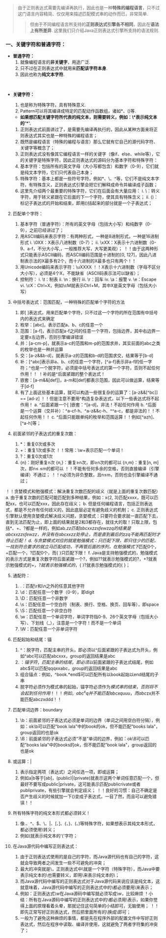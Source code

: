 
> 由于正则表达式需要先编译再执行，因此也是一种**特殊的编程语言**，只不过这门语言内容精简、仅仅用来描述匹配模式串的动作而已，非常简单.
>
>> 但由于不同编程语言所支持的**正则表达式引擎各不相同**，因此在**语法上有所差异**. 这里我们只介绍Java正则表达式引擎所支持的语法规则.

### 一、关键字符和普通字符：

- **普通字符：**
  1. 就像编程语言的**非关键字**，用途广泛.
  2. 只不过在正则表达式中就用来**匹配该字符本身**.
  3. 因此也称为**纯文本字符**.

<br>

- **关键字符：**
  1. 也是称为特殊字符，具有特殊意义.
  2. Pattern可以将其编译成特定的匹配动作函数组，诸如\*、()等.
    - **如果想匹配关键字符所代表的纯文本，则需要转义，例如：\\\*表示纯文本的'*'.**


    1) 正则表达式前面讲过了，是需要先编译再执行的，因此从某种方面来将正则表达式其实也是一种特殊的编程语言；
    2) 既然是编程语言（特殊的编程与语言）那么它就有它自己的源代码字符、关键字等概念了；
    3) 正则表达式没有像其它编程语言一样的关键字（像if、else、while等），它的关键字是特殊字符，因此正则表达式的源码分为基本字符和特殊字符：
    4) 基本字符：包括所有的英文字母（大小写都包含）和数字（0-9），它们就是纯文本字符，它们只代表自己本身；
    5) 特殊字符：基本上都是一些符号字符，例如*、\、^等，它们不是纯文本字符，有特殊含义，正则表达式引擎会把它们解释成命令并编译成子函数；
    6) 这里先介绍两个最重要的特殊字符，它们在后面会有大量应用：
         i. \：转义字符，用于转义紧跟在它后面的下一个字符，使其具有特殊含义；
         ii. ()：标记子表达式的开始和结束，即用()括起来的部分就是一个子表达式；

2. 匹配单个字符：
    1) 基本字符（普通字符）：所有的英文字母（包括大小写）和纯数字（0-9），之前已经讲过了；
    2) 用ASCII编码来表示字符：有两种形式，一种是8进制形式，一种是16进制形式
         i. \0XX：X表示八进制数（0-7）；
         ii. \xXX：X表示十六进制数（0-9、a-f，不分大小写,，一般推荐大写，大写更美观）；
！！由于这两种形式只能表示ASCII编码，而ASCII编码范围是十进制的[0, 127]，因此八进制表示法的X最多有2个，而十六进制的X最多也只有两个！！
    3) 用Unicode编码来表示字符：\uXXXX
！！X表示十六进制数（字母不区分大小写），必须是4个X，不能缺省（ASCII码表示法可以缺省）；
    4) 控制符：
         i. \t：制表
         ii. \n：换行
         iii. \r：回车
         iv. \a：报警
         v. \e：Escape
         vi. \cX：Ctrl+X，例如\cM就表示Ctrl+M，其中X是英文字母（包括大小写）

3. 中括号表达式：范围匹配，一种特殊的匹配单个字符的方法
    1) 即[ ]表达式，用来匹配单个字符，只不过这一个字符的所在范围有中括号内的表达式来确定
    2) 枚举：[abc]，表示匹配a、b、c的任意一个
    3) 范围：[a-f]，表示匹配a-f之间的任意一个字符，包括边界，其中右边界一定要≥左边界，否则引擎编译错误
    4) 并：[a-cm-p]，就表示a-c的范围和m-p的范围求并，其实前面的abc之类的枚举也是一种并运算
    5) 交：[a-z&&b-d]，就表示a-z的范围和b-d的范围求交，结果等于[b-d]
    6) 补：[^abc]表示非a、b、c的任意一个字符，[^a-f]表示非a-f的任一字符；^也是一个脱字符，必须是中括号表达式的第一个字符，否则不起任何作用！！
！补的是^后面紧跟的整个表达式！
    7) 嵌套：[a-m&&[def]]，a-m和[def]都表示范围，因此可以做运算，结果等于[d-f]
    8) 有了上面这些基本运算，就可以构造一些很复杂的运算了：[a-z&&[^bc]] == [ad-z]
！！但是注意不要用^构造复杂表达式，以下一些表达式将不起作用！
        a. ^后面紧跟一个[ ]嵌套：^[a-d]，非法！不起任何作用
        b. ^后面是一个运算（交并补）：^a-cf-h、^a-z&&c-h、^^a-c，都是非法的！！不起任何作用！！
        c. ^后面只能跟单纯的枚举和范围运算！！例如[^azh]、[^a-h]等；


4. 前面紧邻的子表达式的重复次数：
    1) *：重复0次或多次
    2) +：重复1次或多次
！！常用：\w+表示匹配一个单词！
    3) ?：重复0次或1次
    4) {n}：刚好重复n次
        {n,}：重复≥n次，即≥n次的都可以
        {n,m}：重复[n, m]次，即n≤  ≤m的都可以
！！不能有任何多余的空格，否则直接编译（引擎编译）不通过；
！！n必须为非负整数，且n≤m，否则也会引擎编译不通过；

！！贪婪模式和勉强模式：解决重复次数匹配的歧义（就是上面的重复次数匹配）
        a. 由于重复次数的匹配可能匹配到多种结果，例如：x{2, 3}匹配xxxx，既可以匹配xx，也可以匹配xxx，因此存在歧义；
        b. 但是任何编程语言，包括正则表达式，都是不允许有任何歧义的，因此底层必定有避免歧义的机制；
        c. 正则表达式引擎默认使用贪婪模式解决歧义问题，贪婪模式：只要符合要求就一直匹配下去，直到无法匹配为止，即上面的结果就是2和3都存在，就往大的取！只取上限，包括*、+、?都是一样的，例如ab.*zz匹配abcxxzzsfewzzq的结果是abcxxzzsfewzz，并没有在abcxxzz处停止，而是直到最后的zzq不能再匹配时才停止匹配！
        d. 与贪婪模式对应的就是勉强模式：只匹配下限，即只往少的匹配，一找到符合要求的就立马匹配成功，不再管后面的序列，在勉强模式下*匹配0个，+匹配一个，?匹配0个，而{ }只匹配下限！
        f. Java是支持勉强模式的，勉强模式的表示方式是重复次数字符后面紧跟一个?，例如??就表示勉强模式的?，+?就表示勉强模式的+，*?就表示勉强模式的*，{ }?就表示勉强模式的{ }；

5. 通配符：
    1) .：匹配\r和\n之外的任意其他字符
    2) \d：匹配任意一个数字（0-9），即digit
    3) \D：匹配任意一个非数字
    4) \s：匹配任意一个空白符（制表、换行、空格、换页、回车等），即space
    5) \S：匹配任意一个非空白符
    6) \w：匹配任意一个单词字符，单词字符指0-9、26个英文字母（包括大小写）、下划线（_），注意是一个字符！而不是一个单词
    7) \W：匹配任意一个非单词字符

6. 匹配起始和结尾：锚
    1) ^：脱字符，匹配主串的开头，即必须以^后面紧跟的子表达式为开头，例如^abc可以匹配abcxxx，group的返回结果是abc
    2) $：锚字符，匹配主串的结尾，即必须以$前面紧跟的子表达式结尾，例如abc$可以匹配qqqxxabc，group的返回结果是abc
    3) 组合锚点：例如，^book.*end$可以匹配所有以book起始以end结尾的子串
    4) 脱字符必须作为模式串的起始，锚字符必须作为$模式串的结束，否则将不会起到任何作用！！
！例如，abc^xq并不能匹配abcxquuu，而abc$zx并不能匹配abczxddd！！

7. 匹配单词边界：boundary
    1) \b：前面紧邻的子表达式必须是单词的边界（单词之间用空白符分隔），例如：ok\b可以匹配"book lala"中的book的ok，但不能匹配"books lala"，group返回的也是ok
    2) \B：前面紧邻的子表达式必须“不是”单词的边界，例如：ok\B可以匹配"books lala"中的books的ok，但不能匹配"book lala"，group返回的也是ok

8. 或运算：|
    1) 表示指定两项（表达式）之间任选一项，即或运算；
    2) 例如a|b等于[ab]，(public)|(private)就表示这两个单词任意匹配一个，但最好不要写成public|private，这可能表示匹配publicrivate或者publiprivate，有些引擎就会判定歧义；
！！良好的习惯：自己不确定是否产生歧义的时候就加一下()变成子表达式，一目了然，而且可以避免错误！！

9. 所有特殊字符的纯文本形式都必须转义！
    1) 像.、^、$、\、|、[、]、{、}、(、)等特殊字符，如果想表示其纯文本形式，都必须使用\转义；
    2) 例如\(就表示纯文本的'('字符；

10. 在Java源代码中编写正则表达式：
    1) 由于正则表达式使用的是自己的字符，而Java源代码也有自己的字符，这就会导致两者之间发生一些不可避免的冲突；
    2) 最大的冲突就是\，正则表达式中\就是一个字符（特殊字符），而Java中要表示纯文本的\也需要转义，即用\\来表示纯文本的\；
    3) 而Java源代码中编写的正则表达式对于Java源代码来说应该是纯文本，这就意味着，Java源代码中编写的正则表达式中的\都必须要用\\来表示；
    4) 例如：正则表达式\w在Java源码中编写就必须写成\\w，比较麻烦
！小结：所有在Java源码中编写的正则表达式中的\都必须用\\表示，如果你觉得上面的原理看着头晕，那就记住这句简单的小结即可，无脑使用；
！！即先正常写好正则表达式，然后把里面所有的\换成\\即可；
    5) 一般为了避免这种麻烦的事情，都是先在程序外部的配置文件中写好正则表达式，然后在程序中读取、编译并使用，这就避免了两者字符集的冲突了；
